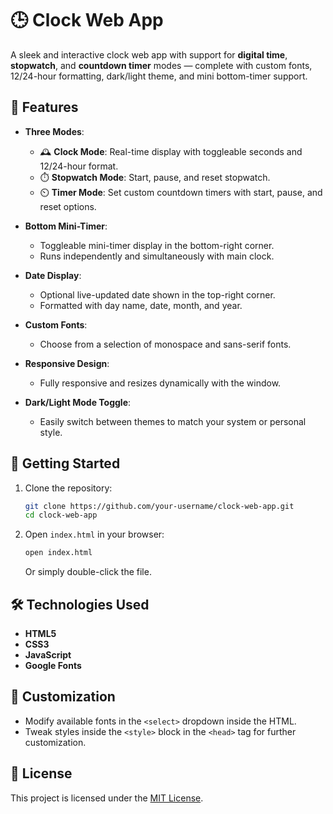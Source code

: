 # 🕒 Clock Web App

A sleek and interactive clock web app with support for **digital time**, **stopwatch**, and **countdown timer** modes — complete with custom fonts, 12/24-hour formatting, dark/light theme, and mini bottom-timer support.

## 🌟 Features

- **Three Modes**:
  - 🕰️ **Clock Mode**: Real-time display with toggleable seconds and 12/24-hour format.
  - ⏱️ **Stopwatch Mode**: Start, pause, and reset stopwatch.
  - ⏲️ **Timer Mode**: Set custom countdown timers with start, pause, and reset options.

- **Bottom Mini-Timer**:
  - Toggleable mini-timer display in the bottom-right corner.
  - Runs independently and simultaneously with main clock.

- **Date Display**:
  - Optional live-updated date shown in the top-right corner.
  - Formatted with day name, date, month, and year.

- **Custom Fonts**:
  - Choose from a selection of monospace and sans-serif fonts.

- **Responsive Design**:
  - Fully responsive and resizes dynamically with the window.

- **Dark/Light Mode Toggle**:
  - Easily switch between themes to match your system or personal style.


## 🚀 Getting Started

1. Clone the repository:
   ```bash
   git clone https://github.com/your-username/clock-web-app.git
   cd clock-web-app
   ```

2. Open `index.html` in your browser:
   ```bash
   open index.html
   ```
   Or simply double-click the file.

## 🛠️ Technologies Used

- **HTML5**
- **CSS3**
- **JavaScript**
- **Google Fonts**

## 🔧 Customization

- Modify available fonts in the `<select>` dropdown inside the HTML.
- Tweak styles inside the `<style>` block in the `<head>` tag for further customization.

## 📄 License

This project is licensed under the [MIT License](LICENSE).
